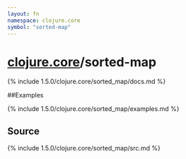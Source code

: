 ```yaml
---
layout: fn
namespace: clojure.core
symbol: "sorted-map"
---
```


# [clojure.core](../)/sorted-map

{% include 1.5.0/clojure.core/sorted_map/docs.md %}

##Examples

{% include 1.5.0/clojure.core/sorted_map/examples.md %}
## Source
{% include 1.5.0/clojure.core/sorted_map/src.md %}

